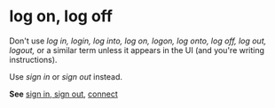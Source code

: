 # log on, log off

Don't use *log in, login, log into, log on, logon, log onto, log off, log out, logout,* or a similar term unless it 
appears in the UI (and you're writing instructions). 

Use *sign in* or *sign out* instead.

**See** [sign in, sign out](~/a-z-word-list-term-collections/s/sign-in-sign-out.md), [connect](~/a-z-word-list-term-collections/c/connect.md)

